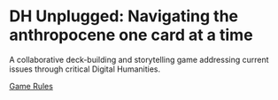 
# DH Unplugged: Navigating the anthropocene one card at a time

A collaborative deck-building and storytelling game addressing current issues through critical Digital Humanities. 

[Game Rules](rules.md)
